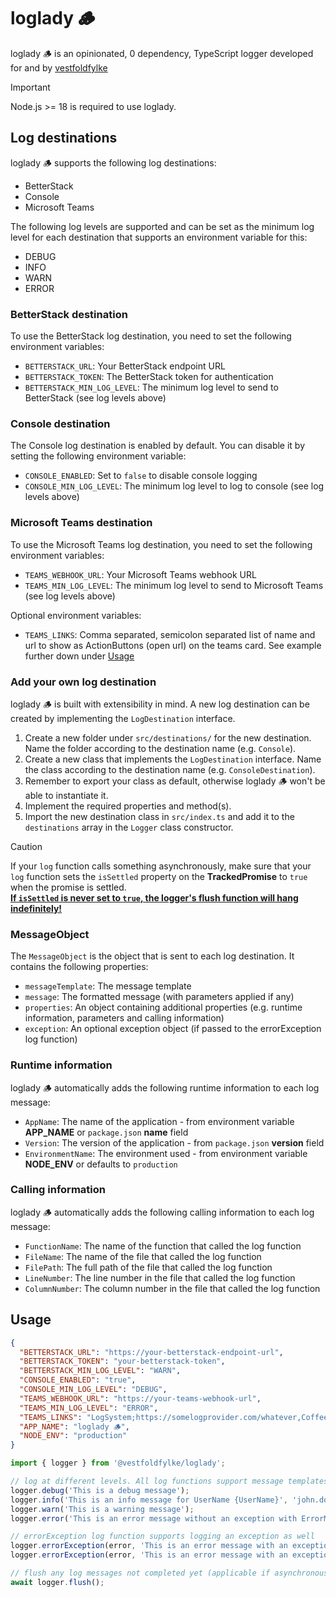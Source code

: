 # loglady 🪵

loglady 🪵 is an opinionated, 0 dependency, TypeScript logger developed for and by [vestfoldfylke](https://github.com/vestfoldfylke)

> [!IMPORTANT]
> Node.js >= 18 is required to use loglady.

## Log destinations

loglady 🪵 supports the following log destinations:

- BetterStack
- Console
- Microsoft Teams

The following log levels are supported and can be set as the minimum log level for each destination that supports an environment variable for this:
- DEBUG
- INFO
- WARN
- ERROR

### BetterStack destination

To use the BetterStack log destination, you need to set the following environment variables:
- `BETTERSTACK_URL`: Your BetterStack endpoint URL
- `BETTERSTACK_TOKEN`: The BetterStack token for authentication
- `BETTERSTACK_MIN_LOG_LEVEL`: The minimum log level to send to BetterStack (see log levels above)

### Console destination

The Console log destination is enabled by default. You can disable it by setting the following environment variable:
- `CONSOLE_ENABLED`: Set to `false` to disable console logging
- `CONSOLE_MIN_LOG_LEVEL`: The minimum log level to log to console (see log levels above)

### Microsoft Teams destination

To use the Microsoft Teams log destination, you need to set the following environment variables:
- `TEAMS_WEBHOOK_URL`: Your Microsoft Teams webhook URL
- `TEAMS_MIN_LOG_LEVEL`: The minimum log level to send to Microsoft Teams (see log levels above)

Optional environment variables:
- `TEAMS_LINKS`: Comma separated, semicolon separated list of name and url to show as ActionButtons (open url) on the teams card.
See example further down under [Usage](#usage) 

### Add your own log destination

loglady 🪵 is built with extensibility in mind. A new log destination can be created by implementing the `LogDestination` interface.

1. Create a new folder under `src/destinations/` for the new destination. Name the folder according to the destination name (e.g. `Console`).
2. Create a new class that implements the `LogDestination` interface. Name the class according to the destination name (e.g. `ConsoleDestination`).
3. Remember to export your class as default, otherwise loglady 🪵 won't be able to instantiate it.
4. Implement the required properties and method(s).
5. Import the new destination class in `src/index.ts` and add it to the `destinations` array in the `Logger` class constructor.

> [!CAUTION]
> If your `log` function calls something asynchronously, make sure that your `log` function sets the `isSettled` property on the **TrackedPromise** to `true` when the promise is settled.<br />
> <b><u>If `isSettled` is never set to `true`, the logger's flush function will hang indefinitely!</u></b>

### MessageObject

The `MessageObject` is the object that is sent to each log destination. It contains the following properties:
- `messageTemplate`: The message template
- `message`: The formatted message (with parameters applied if any)
- `properties`: An object containing additional properties (e.g. runtime information, parameters and calling information)
- `exception`: An optional exception object (if passed to the errorException log function)

### Runtime information

loglady 🪵 automatically adds the following runtime information to each log message:
- `AppName`: The name of the application - from environment variable **APP_NAME** or `package.json` **name** field
- `Version`: The version of the application - from `package.json` **version** field
- `EnvironmentName`: The environment used - from environment variable **NODE_ENV** or defaults to `production`

### Calling information

loglady 🪵 automatically adds the following calling information to each log message:
- `FunctionName`: The name of the function that called the log function
- `FileName`: The name of the file that called the log function
- `FilePath`: The full path of the file that called the log function
- `LineNumber`: The line number in the file that called the log function
- `ColumnNumber`: The column number in the file that called the log function

## Usage

```json
{
  "BETTERSTACK_URL": "https://your-betterstack-endpoint-url",
  "BETTERSTACK_TOKEN": "your-betterstack-token",
  "BETTERSTACK_MIN_LOG_LEVEL": "WARN",
  "CONSOLE_ENABLED": "true",
  "CONSOLE_MIN_LOG_LEVEL": "DEBUG",
  "TEAMS_WEBHOOK_URL": "https://your-teams-webhook-url",
  "TEAMS_MIN_LOG_LEVEL": "ERROR",
  "TEAMS_LINKS": "LogSystem;https://somelogprovider.com/whatever,Coffee;https://letmegooglethat.com/?q=coffee",
  "APP_NAME": "loglady 🪵",
  "NODE_ENV": "production"
}
```

```typescript
import { logger } from '@vestfoldfylke/loglady';

// log at different levels. All log functions support message templates and parameters
logger.debug('This is a debug message');
logger.info('This is an info message for UserName {UserName}', 'john.doe');
logger.warn('This is a warning message');
logger.error('This is an error message without an exception with ErrorMessage: {ErrorMessage}', error.message);

// errorException log function supports logging an exception as well
logger.errorException(error, 'This is an error message with an exception but without additional parameters');
logger.errorException(error, 'This is an error message with an exception with additional parameters: ErrorMessage: {ErrorMessage}', error.message);

// flush any log messages not completed yet (applicable if asynchronous log destinations are used). If not called, the application may exit before all log messages are sent.
await logger.flush();
```